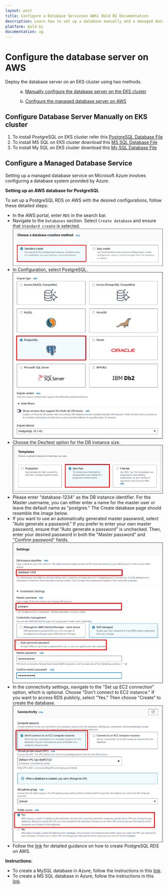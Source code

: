 ```yaml
---
layout: post
title: Configure a Database Serviceon AWS| Bold BI Documentation
description: Learn how to set up a database manually and a managed database service on Amazon Web Services involves configuring a database system provided by AWS. 
platform: bold-bi
documentation: ug
---
```


# Configure the database server on AWS
Deploy the database server on an EKS cluster using two methods.
<ul>
<ol>

a. [Manually configure the database server on the EKS cluster](aws-database-setup.md/#configure-database-server-manually-on-eks-cluster)

b. [Configure the managed database server on AWS](aws-database-setup.md/#configure-a-managed-database-service)
</ol>
</ul>

## Configure Database Server Manually on EKS cluster 

1. To install PostgreSQL on EKS cluster refer this [PostgreSQL Database File](https://archive.eksworkshop.com/intermediate/200_migrate_to_eks/deploy-counter-db-in-eks/#:~:text=The%20first%20thing%20we%20need,generate%20an%20empty%20database%20first.&text=Backup%20the%20data%20from%20our,EKS%20using%20standard%20postgres%20tools) 
2. To install MS SQL on EKS cluster download this [MS SQL Database File](https://learn.microsoft.com/en-us/sql/linux/quickstart-sql-server-containers-azure?view=sql-server-ver16&tabs=kubectl)
3. To install My SQL on EKS cluster download this [My SQL Database File](https://dev.mysql.com/doc/mysql-operator/en/mysql-operator-installation-helm.html)
 
      
## Configure a Managed Database Service
Setting up a managed database service on Microsoft Azure involves configuring a database system provided by Azure. 

**Setting up an AWS database for PostgreSQL**

  To set up a PostgreSQL RDS on AWS with the desired configurations, follow these detailed steps:

  - In the AWS portal, enter `RDS` in the search bar.
  - Navigate to the `Databases` section. Select `Create database` and ensure that `Standard create` is selected. 
    ![Database Standard create](imageseks/database-standard.png)
  - In Configuration, select PostgreSQL.
    ![Choose PostgreSQL](imageseks/database-postgres.png)
  - Choose the Dev/test option for the DB instance size.
    ![Database-Templates](imageseks/database-templates.png)
  - Please enter "database-1234" as the DB instance identifier. For the Master username, you can either enter a name for the master user or leave the default name as "postgres." The Create database page should resemble the image below.
  - If you want to use an automatically generated master password, select "Auto generate a password." If you prefer to enter your own master password, ensure that "Auto generate a password" is unchecked. Then, enter your desired password in both the "Master password" and "Confirm password" fields.
    ![Database Name Setting](imageseks/database-setting.png)
  - In the connectivity settings, navigate to the "Set up EC2 connection" option, which is optional. Choose "Don't connect to EC2 instance." If you want to access RDS publicly, select "Yes." Then choose "Create" to create the database.
    ![Database Connectivity](imageseks/database-connectivity.png)
  - Follow the [link](https://docs.aws.amazon.com/AmazonRDS/latest/UserGuide/CHAP_GettingStarted.CreatingConnecting.PostgreSQL.html) for detailed guidance on how to create PostgreSQL RDS on AWS.  
    

**Instructions:** 
  - To create a MySQL database in Azure, follow the instructions in this [link](https://docs.aws.amazon.com/AmazonRDS/latest/UserGuide/CHAP_GettingStarted.CreatingConnecting.MySQL.html).
  - To create a MS SQL database in Azure, follow the instructions in this [link](https://docs.aws.amazon.com/AmazonRDS/latest/UserGuide/CHAP_GettingStarted.CreatingConnecting.SQLServer.html).
